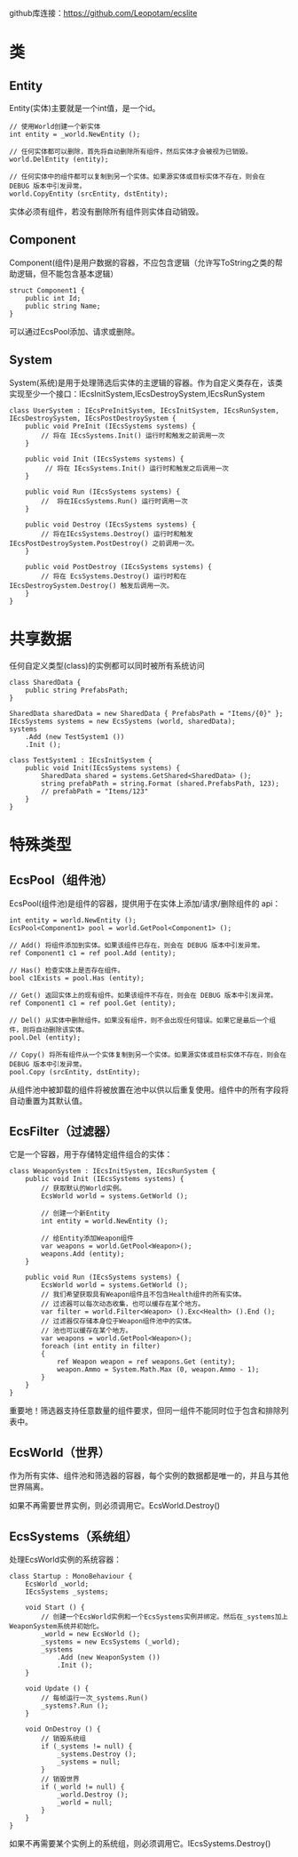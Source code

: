 github库连接：https://github.com/Leopotam/ecslite

# 类
## Entity
Entity(实体)主要就是一个int值，是一个id。
```CSharp
// 使用World创建一个新实体
int entity = _world.NewEntity ();

// 任何实体都可以删除，首先将自动删除所有组件，然后实体才会被视为已销毁。
world.DelEntity (entity);

// 任何实体中的组件都可以复制到另一个实体。如果源实体或目标实体不存在，则会在 DEBUG 版本中引发异常。
world.CopyEntity (srcEntity, dstEntity);
```
实体必须有组件，若没有删除所有组件则实体自动销毁。

## Component
Component(组件)是用户数据的容器，不应包含逻辑（允许写ToString之类的帮助逻辑，但不能包含基本逻辑）
```CSharp
struct Component1 {
    public int Id;
    public string Name;
}
```
可以通过EcsPool添加、请求或删除。

## System
System(系统)是用于处理筛选后实体的主逻辑的容器。作为自定义类存在，该类实现至少一个接口：IEcsInitSystem,IEcsDestroySystem,IEcsRunSystem
```CSharp
class UserSystem : IEcsPreInitSystem, IEcsInitSystem, IEcsRunSystem, IEcsDestroySystem, IEcsPostDestroySystem {
    public void PreInit (IEcsSystems systems) {
        // 将在 IEcsSystems.Init() 运行时和触发之前调用一次
    }
    
    public void Init (IEcsSystems systems) {
         // 将在 IEcsSystems.Init() 运行时和触发之后调用一次
    }
    
    public void Run (IEcsSystems systems) {
        //  将在IEcsSystems.Run() 运行时调用一次 
    }

    public void Destroy (IEcsSystems systems) {
        // 将在IEcsSystems.Destroy() 运行时和触发IEcsPostDestroySystem.PostDestroy() 之前调用一次。
    }
    
    public void PostDestroy (IEcsSystems systems) {
        // 将在 EcsSystems.Destroy() 运行时和在 IEcsDestroySystem.Destroy() 触发后调用一次。
    }
}
```

# 共享数据
任何自定义类型(class)的实例都可以同时被所有系统访问
```CSharp
class SharedData {
    public string PrefabsPath;
}

SharedData sharedData = new SharedData { PrefabsPath = "Items/{0}" };
IEcsSystems systems = new EcsSystems (world, sharedData);
systems
    .Add (new TestSystem1 ())
    .Init ();

class TestSystem1 : IEcsInitSystem {
    public void Init(IEcsSystems systems) {
        SharedData shared = systems.GetShared<SharedData> (); 
        string prefabPath = string.Format (shared.PrefabsPath, 123);
        // prefabPath = "Items/123"
    } 
}
```

# 特殊类型
## EcsPool（组件池）
EcsPool(组件池)是组件的容器，提供用于在实体上添加/请求/删除组件的 api：
```CSharp
int entity = world.NewEntity ();
EcsPool<Component1> pool = world.GetPool<Component1> (); 

// Add() 将组件添加到实体。如果该组件已存在，则会在 DEBUG 版本中引发异常。
ref Component1 c1 = ref pool.Add (entity);

// Has() 检查实体上是否存在组件。
bool c1Exists = pool.Has (entity);

// Get() 返回实体上的现有组件。如果该组件不存在，则会在 DEBUG 版本中引发异常。
ref Component1 c1 = ref pool.Get (entity);

// Del() 从实体中删除组件。如果没有组件，则不会出现任何错误。如果它是最后一个组件，则将自动删除该实体。
pool.Del (entity);

// Copy() 将所有组件从一个实体复制到另一个实体。如果源实体或目标实体不存在，则会在 DEBUG 版本中引发异常。
pool.Copy (srcEntity, dstEntity);
```
从组件池中被卸载的组件将被放置在池中以供以后重复使用。组件中的所有字段将自动重置为其默认值。

## EcsFilter（过滤器）
它是一个容器，用于存储特定组件组合的实体：
```CSharp
class WeaponSystem : IEcsInitSystem, IEcsRunSystem {
    public void Init (IEcsSystems systems) {
        // 获取默认的World实例。
        EcsWorld world = systems.GetWorld ();
        
        // 创建一个新Entity
        int entity = world.NewEntity ();
        
        // 给Entity添加Weapon组件
        var weapons = world.GetPool<Weapon>();
        weapons.Add (entity);
    }

    public void Run (IEcsSystems systems) {
        EcsWorld world = systems.GetWorld ();
        // 我们希望获取具有Weapon组件且不包含Health组件的所有实体。
        // 过滤器可以每次动态收集，也可以缓存在某个地方。
        var filter = world.Filter<Weapon> ().Exc<Health> ().End ();
        // 过滤器仅存储本身位于Weapon组件池中的实体。
        // 池也可以缓存在某个地方。
        var weapons = world.GetPool<Weapon>();
        foreach (int entity in filter)
        {
            ref Weapon weapon = ref weapons.Get (entity);
            weapon.Ammo = System.Math.Max (0, weapon.Ammo - 1);
        }
    }
}
```
重要地！筛选器支持任意数量的组件要求，但同一组件不能同时位于包含和排除列表中。

## EcsWorld（世界）
作为所有实体、组件池和筛选器的容器，每个实例的数据都是唯一的，并且与其他世界隔离。

如果不再需要世界实例，则必须调用它。EcsWorld.Destroy()

## EcsSystems（系统组）
处理EcsWorld实例的系统容器：
```CSharp
class Startup : MonoBehaviour {
    EcsWorld _world;
    IEcsSystems _systems;

    void Start () {
        // 创建一个EcsWorld实例和一个EcsSystems实例并绑定。然后在_systems加上WeaponSystem系统并初始化。
        _world = new EcsWorld ();
        _systems = new EcsSystems (_world);
        _systems
            .Add (new WeaponSystem ())
            .Init ();
    }
    
    void Update () {
        // 每帧运行一次_systems.Run()
        _systems?.Run ();
    }

    void OnDestroy () {
        // 销毁系统组
        if (_systems != null) {
            _systems.Destroy ();
            _systems = null;
        }
        // 销毁世界
        if (_world != null) {
            _world.Destroy ();
            _world = null;
        }
    }
}
```
如果不再需要某个实例上的系统组，则必须调用它。IEcsSystems.Destroy()
